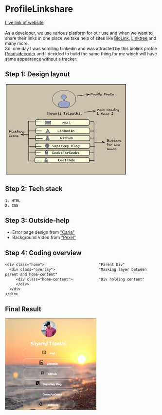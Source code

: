 # ProfileLinkshare
[Live link of website](https://shyamjitripathi.github.io/ProfileLinkshare/)<br>
<br>
As a developer, we use various platform for our use and when we want to share their links in one place we take help of sites like [BioLink](https://bio.link/), [Linktree](https://linktr.ee/) and many more. <br>
So, one day I was scrolling Linkedin and was attracted by this biolink profile [Roadsidecoder](https://bio.link/roadsidecoder) and I decided to build the same thing for me which will have same appearance without a tracker. 

## Step 1: Design layout

<img src="Assets/ProfileLinkshare_Design.png" alt="Design-layout" style="height: 300px; width:400px;"/>

## Step 2: Tech stack
```
1. HTML
2. CSS
```
## Step 3: Outside-help

* Error page design from ["Carla"](https://codepen.io/ckroll17)
* Background Video from  ["Pexel"](https://www.pexels.com/video/ground-level-footage-of-waves-breaking-on-the-shore-with-the-sun-setting-in-the-horizon-3099522/)

## Step 4: Coding overview
```
<div class="home">                         "Parent Div"
  <div class="overlay">                    "Masking layer between parent and home-content"
     <div class="home-content">            "Div holding content"
     </div>
  </div
</div>
```

## Final Result

<img src="Assets/Final_Result.png" alt="Design-layout" style="height: 300px; width:300px;"/>
